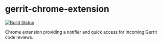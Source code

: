 gerrit-chrome-extension
=======================

[![Build Status](https://travis-ci.org/sunglim/gerrit-chrome-extension-1.svg?branch=master)](https://travis-ci.org/sunglim/gerrit-chrome-extension-1)

Chrome extension providing a notifier and quick access for incoming Gerrit code reviews.
